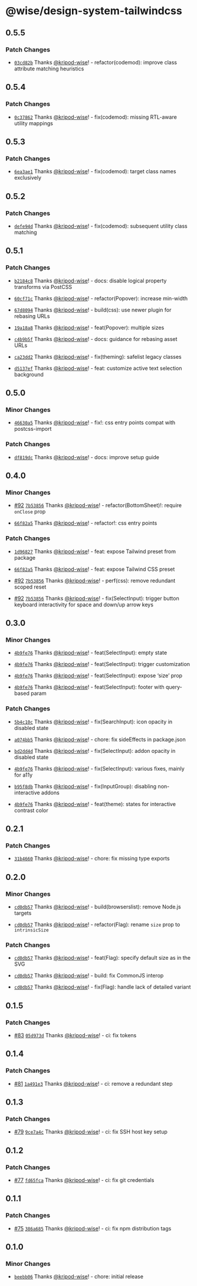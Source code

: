 # @wise/design-system-tailwindcss

## 0.5.5

### Patch Changes

- [`03cd82b`](https://github.com/transferwise/design-system-web-tailwindcss/commit/03cd82bbad8b66d9575ff445c7690004700d7fce) Thanks [@kripod-wise](https://github.com/kripod-wise)! - refactor(codemod): improve class attribute matching heuristics

## 0.5.4

### Patch Changes

- [`0c37862`](https://github.com/transferwise/design-system-web-tailwindcss/commit/0c37862d7590cc743cb2414c0d5bb7d36516a5d8) Thanks [@kripod-wise](https://github.com/kripod-wise)! - fix(codemod): missing RTL-aware utility mappings

## 0.5.3

### Patch Changes

- [`6ea3ae1`](https://github.com/transferwise/design-system-web-tailwindcss/commit/6ea3ae11c14d581f18d31699802886e6749d4f9e) Thanks [@kripod-wise](https://github.com/kripod-wise)! - fix(codemod): target class names exclusively

## 0.5.2

### Patch Changes

- [`defe94d`](https://github.com/transferwise/design-system-web-tailwindcss/commit/defe94d8cf019003d7f54ef60520134b535634ad) Thanks [@kripod-wise](https://github.com/kripod-wise)! - fix(codemod): subsequent utility class matching

## 0.5.1

### Patch Changes

- [`b2184c8`](https://github.com/transferwise/design-system-web-tailwindcss/commit/b2184c8915e3f78cc34c9a14bbaf788bd6fb7391) Thanks [@kripod-wise](https://github.com/kripod-wise)! - docs: disable logical property transforms via PostCSS

- [`60cf71c`](https://github.com/transferwise/design-system-web-tailwindcss/commit/60cf71c0e302047211de54dc8dacaccb6419a65b) Thanks [@kripod-wise](https://github.com/kripod-wise)! - refactor(Popover): increase min-width

- [`67d8094`](https://github.com/transferwise/design-system-web-tailwindcss/commit/67d8094bb4b80bc3ec9b062aac850d9ee6491524) Thanks [@kripod-wise](https://github.com/kripod-wise)! - build(css): use newer plugin for rebasing URLs

- [`19a18a8`](https://github.com/transferwise/design-system-web-tailwindcss/commit/19a18a82a3ac5e6d7ffeda46f91ad28c33c1a1f6) Thanks [@kripod-wise](https://github.com/kripod-wise)! - feat(Popover): multiple sizes

- [`c4b9b5f`](https://github.com/transferwise/design-system-web-tailwindcss/commit/c4b9b5ff6091422101d0d69c4b4c0eca616e5b61) Thanks [@kripod-wise](https://github.com/kripod-wise)! - docs: guidance for rebasing asset URLs

- [`ca23dd2`](https://github.com/transferwise/design-system-web-tailwindcss/commit/ca23dd28e34beb16283e3655202aa5de2fb311ab) Thanks [@kripod-wise](https://github.com/kripod-wise)! - fix(theming): safelist legacy classes

- [`d5137ef`](https://github.com/transferwise/design-system-web-tailwindcss/commit/d5137ef1d320e652a1907d3c0ce747523c9b2c59) Thanks [@kripod-wise](https://github.com/kripod-wise)! - feat: customize active text selection background

## 0.5.0

### Minor Changes

- [`46630a5`](https://github.com/transferwise/design-system-web-tailwindcss/commit/46630a5713380d662045a1e18801e96f6339047c) Thanks [@kripod-wise](https://github.com/kripod-wise)! - fix!: css entry points compat with postcss-import

### Patch Changes

- [`df819dc`](https://github.com/transferwise/design-system-web-tailwindcss/commit/df819dcf44dc2874dd3eb0a20cf3e17b514c9317) Thanks [@kripod-wise](https://github.com/kripod-wise)! - docs: improve setup guide

## 0.4.0

### Minor Changes

- [#92](https://github.com/transferwise/design-system-web-tailwindcss/pull/92) [`7b53856`](https://github.com/transferwise/design-system-web-tailwindcss/commit/7b53856b3cc9bad3b979c805d2fad7a7f0626833) Thanks [@kripod-wise](https://github.com/kripod-wise)! - refactor(BottomSheet)!: require `onClose` prop

- [`66f82a5`](https://github.com/transferwise/design-system-web-tailwindcss/commit/66f82a54bd9b45afe7c8a7e4fe9ebc1c16760bef) Thanks [@kripod-wise](https://github.com/kripod-wise)! - refactor!: css entry points

### Patch Changes

- [`1d96827`](https://github.com/transferwise/design-system-web-tailwindcss/commit/1d968276f4effa2cb55adade56411e9e0f2664d2) Thanks [@kripod-wise](https://github.com/kripod-wise)! - feat: expose Tailwind preset from package

- [`66f82a5`](https://github.com/transferwise/design-system-web-tailwindcss/commit/66f82a54bd9b45afe7c8a7e4fe9ebc1c16760bef) Thanks [@kripod-wise](https://github.com/kripod-wise)! - feat: expose Tailwind CSS preset

- [#92](https://github.com/transferwise/design-system-web-tailwindcss/pull/92) [`7b53856`](https://github.com/transferwise/design-system-web-tailwindcss/commit/7b53856b3cc9bad3b979c805d2fad7a7f0626833) Thanks [@kripod-wise](https://github.com/kripod-wise)! - perf(css): remove redundant scoped reset

- [#92](https://github.com/transferwise/design-system-web-tailwindcss/pull/92) [`7b53856`](https://github.com/transferwise/design-system-web-tailwindcss/commit/7b53856b3cc9bad3b979c805d2fad7a7f0626833) Thanks [@kripod-wise](https://github.com/kripod-wise)! - fix(SelectInput): trigger button keyboard interactivity for space and down/up arrow keys

## 0.3.0

### Minor Changes

- [`4b9fe76`](https://github.com/transferwise/design-system-web-tailwindcss/commit/4b9fe766ab8546b7d9cd6516af6045c396f0675a) Thanks [@kripod-wise](https://github.com/kripod-wise)! - feat(SelectInput): empty state

- [`4b9fe76`](https://github.com/transferwise/design-system-web-tailwindcss/commit/4b9fe766ab8546b7d9cd6516af6045c396f0675a) Thanks [@kripod-wise](https://github.com/kripod-wise)! - feat(SelectInput): trigger customization

- [`4b9fe76`](https://github.com/transferwise/design-system-web-tailwindcss/commit/4b9fe766ab8546b7d9cd6516af6045c396f0675a) Thanks [@kripod-wise](https://github.com/kripod-wise)! - feat(SelectInput): expose ‘size’ prop

- [`4b9fe76`](https://github.com/transferwise/design-system-web-tailwindcss/commit/4b9fe766ab8546b7d9cd6516af6045c396f0675a) Thanks [@kripod-wise](https://github.com/kripod-wise)! - feat(SelectInput): footer with query-based param

### Patch Changes

- [`5b4c10c`](https://github.com/transferwise/design-system-web-tailwindcss/commit/5b4c10c17fdca990a45363c7698e964f277db8de) Thanks [@kripod-wise](https://github.com/kripod-wise)! - fix(SearchInput): icon opacity in disabled state

- [`a074bb5`](https://github.com/transferwise/design-system-web-tailwindcss/commit/a074bb55f2f201720e68eed2a7640865aeff4eec) Thanks [@kripod-wise](https://github.com/kripod-wise)! - chore: fix sideEffects in package.json

- [`bd2dd4d`](https://github.com/transferwise/design-system-web-tailwindcss/commit/bd2dd4de36295e506e770746a8923ae0aa5f0d2d) Thanks [@kripod-wise](https://github.com/kripod-wise)! - fix(SelectInput): addon opacity in disabled state

- [`4b9fe76`](https://github.com/transferwise/design-system-web-tailwindcss/commit/4b9fe766ab8546b7d9cd6516af6045c396f0675a) Thanks [@kripod-wise](https://github.com/kripod-wise)! - fix(SelectInput): various fixes, mainly for a11y

- [`b95f8db`](https://github.com/transferwise/design-system-web-tailwindcss/commit/b95f8db56f1c9dd689e4ccede357659181528ba6) Thanks [@kripod-wise](https://github.com/kripod-wise)! - fix(InputGroup): disabling non-interactive addons

- [`4b9fe76`](https://github.com/transferwise/design-system-web-tailwindcss/commit/4b9fe766ab8546b7d9cd6516af6045c396f0675a) Thanks [@kripod-wise](https://github.com/kripod-wise)! - feat(theme): states for interactive contrast color

## 0.2.1

### Patch Changes

- [`31b4660`](https://github.com/transferwise/design-system-web-tailwindcss/commit/31b46603176bbf718d9e7d87e3b88da57d7bc8f3) Thanks [@kripod-wise](https://github.com/kripod-wise)! - chore: fix missing type exports

## 0.2.0

### Minor Changes

- [`cd0db57`](https://github.com/transferwise/design-system-web-tailwindcss/commit/cd0db5764955e6ba8c366dabdb90cfacf9786a04) Thanks [@kripod-wise](https://github.com/kripod-wise)! - build(browserslist): remove Node.js targets

- [`cd0db57`](https://github.com/transferwise/design-system-web-tailwindcss/commit/cd0db5764955e6ba8c366dabdb90cfacf9786a04) Thanks [@kripod-wise](https://github.com/kripod-wise)! - refactor(Flag): rename `size` prop to `intrinsicSize`

### Patch Changes

- [`cd0db57`](https://github.com/transferwise/design-system-web-tailwindcss/commit/cd0db5764955e6ba8c366dabdb90cfacf9786a04) Thanks [@kripod-wise](https://github.com/kripod-wise)! - feat(Flag): specify default size as in the SVG

- [`cd0db57`](https://github.com/transferwise/design-system-web-tailwindcss/commit/cd0db5764955e6ba8c366dabdb90cfacf9786a04) Thanks [@kripod-wise](https://github.com/kripod-wise)! - build: fix CommonJS interop

- [`cd0db57`](https://github.com/transferwise/design-system-web-tailwindcss/commit/cd0db5764955e6ba8c366dabdb90cfacf9786a04) Thanks [@kripod-wise](https://github.com/kripod-wise)! - fix(Flag): handle lack of detailed variant

## 0.1.5

### Patch Changes

- [#83](https://github.com/transferwise/design-system-web-tailwindcss/pull/83) [`05d973d`](https://github.com/transferwise/design-system-web-tailwindcss/commit/05d973d7607e3b951a421eda24d7309a81dde844) Thanks [@kripod-wise](https://github.com/kripod-wise)! - ci: fix tokens

## 0.1.4

### Patch Changes

- [#81](https://github.com/transferwise/design-system-web-tailwindcss/pull/81) [`1a491e3`](https://github.com/transferwise/design-system-web-tailwindcss/commit/1a491e3a6d605fd9d532e8357781386f8b4aca85) Thanks [@kripod-wise](https://github.com/kripod-wise)! - ci: remove a redundant step

## 0.1.3

### Patch Changes

- [#79](https://github.com/transferwise/design-system-web-tailwindcss/pull/79) [`9ce7a4c`](https://github.com/transferwise/design-system-web-tailwindcss/commit/9ce7a4c271946ff99695c5685a2f09b9ad8242fe) Thanks [@kripod-wise](https://github.com/kripod-wise)! - ci: fix SSH host key setup

## 0.1.2

### Patch Changes

- [#77](https://github.com/transferwise/design-system-web-tailwindcss/pull/77) [`fd65fca`](https://github.com/transferwise/design-system-web-tailwindcss/commit/fd65fca048117146d0d26e190aeb066cb3d8826d) Thanks [@kripod-wise](https://github.com/kripod-wise)! - ci: fix git credentials

## 0.1.1

### Patch Changes

- [#75](https://github.com/transferwise/design-system-web-tailwindcss/pull/75) [`386a685`](https://github.com/transferwise/design-system-web-tailwindcss/commit/386a6851e945805f77612eca6514f04d90ef0a97) Thanks [@kripod-wise](https://github.com/kripod-wise)! - ci: fix npm distribution tags

## 0.1.0

### Minor Changes

- [`beebb06`](https://github.com/transferwise/design-system-web-tailwindcss/commit/beebb062f7bc85658e68f0988aabed4432d28ac9) Thanks [@kripod-wise](https://github.com/kripod-wise)! - chore: initial release
